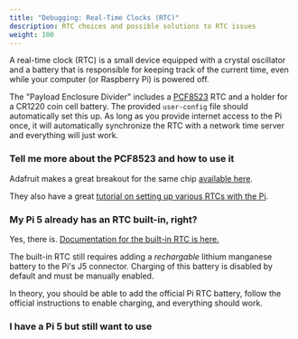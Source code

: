 ```yaml
---
title: "Debugging: Real-Time Clocks (RTC)"
description: RTC choices and possible solutions to RTC issues 
weight: 100
---
```


A real-time clock (RTC) is a small device equipped with a crystal oscillator and
a battery that is responsible for keeping track of the current time, even while
your computer (or Raspberry Pi) is powered off.

The "Payload Enclosure Divider" includes a [PCF8523](https://www.nxp.com/docs/en/data-sheet/PCF8523.pdf)
RTC and a holder for a CR1220 coin cell battery. The provided `user-config` file
should automatically set this up. As long as you provide internet access to
the Pi once, it will automatically synchronize the RTC with a network time server
and everything will just work.

### Tell me more about the PCF8523 and how to use it

Adafruit makes a great breakout for the same chip [available here](https://www.adafruit.com/product/5189).

They also have a great [tutorial on setting up various RTCs with the Pi](https://learn.adafruit.com/adding-a-real-time-clock-to-raspberry-pi?view=all).

### My Pi 5 already has an RTC built-in, right?

Yes, there is. [Documentation for the built-in RTC is here.](https://www.raspberrypi.com/documentation/computers/raspberry-pi.html#real-time-clock-rtc)

The built-in RTC still requires adding a _rechargable_ lithium manganese battery
to the Pi's J5 connector. Charging of this battery is disabled by default and
must be manually enabled.

In theory, you should be able to add the official Pi RTC battery, follow the
official instructions to enable charging, and everything should work.

### I have a Pi 5 but still want to use

